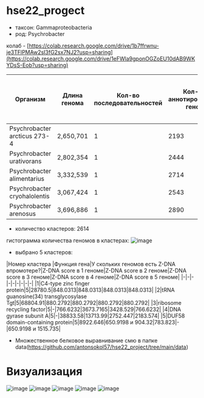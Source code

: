 # hse22_progect
- таксон: Gammaproteobacteria
- род: Psychrobacter

колаб - [https://colab.research.google.com/drive/1b7ffrwnu-je3TFlPMAw2sI3fG2sx7NJ2?usp=sharing](https://colab.research.google.com/drive/1eFWla9gponOGZoEU10dAB9WKYDsS-Eob?usp=sharing)

|Организм|Длина генома|Кол-во последовательностей| Кол-во аннотированных генов|Процент генома, который занимают все аннотированные гены|Кол-во участков Z-ДНК с zh-score > 500| Общая длина участков Z-ДНК с zh-score > 500|
|-|-|-|-|-|-|-| 
|Psychrobacter arcticus 273-4|2,650,701|1|2193|81.49%|7181|69654|
|Psychrobacter urativorans|2,802,354|1|2444|81.61%|10084|98598|
|Psychrobacter alimentarius|3,332,539|1|2714|82.97%|8638|84220|
|Psychrobacter cryohalolentis|3,067,424|1|2543|82.93%|8104|78040|
|Psychrobacter arenosus|3,696,886|1|2890|80.33%|9158|87982|

- количество кластеров: 2614

гистограмма количества геномов в кластерах: ![image](https://user-images.githubusercontent.com/93038145/173425043-c8b9fa1d-c1e8-4e1d-b9a8-3382095d9f87.png)

- выбрано 5 кластеров:

|Номер кластера |Функция гена|У скольких геномов есть Z-DNA  впромотере?|Z-DNA score в 1 геноме|Z-DNA score в 2 геноме|Z-DNA score в 3 геноме|Z-DNA score в 4 геноме|Z-DNA score в 5 геноме|
|-|-|-|-|-|-|-|-|-|
|1|C4-type zinc finger protein|5|28780.5|848.0313|848.0313|848.0313|848.0313|
|2|tRNA guanosine(34) transglycosylase Tgt|5|68804.91|880.2792|880.2792|880.2792|880.2792|
|3|ribosome recycling factor|5|-|766.6232|3673.7165|3428.529|766.6232|
|4|DNA gyrase subunit A|5|-|38833.58|13713.99|2752.447|2183.574|
|5|DUF58 domain-containing protein|5|8922.646|650.9198 и 904.32|783.823|-|650.9198 и 1515.735|

- Множественное белковое выравнивание смю в папке data(https://github.com/antonsokol57/hse22_project/tree/main/data)
# Визуализация
![image](https://user-images.githubusercontent.com/92381120/173237951-ee894a74-7583-4971-abcd-6e476626a3c2.png)
![image](https://user-images.githubusercontent.com/92381120/173237955-5ddb4eee-23e0-40ff-bdf5-a6c3945d4154.png)
![image](https://user-images.githubusercontent.com/92381120/173237959-6165c9f8-3af5-4f11-9b33-9422ae507024.png)
![image](https://user-images.githubusercontent.com/92381120/173237964-d6f5aa6c-482b-4a37-b879-7d6d65e51628.png)
![image](https://user-images.githubusercontent.com/92381120/173237967-c0950539-e02c-4c88-87e1-3d0eb9e8e175.png)
